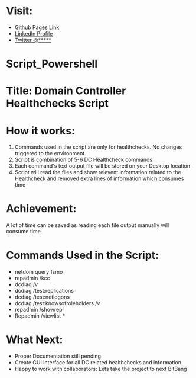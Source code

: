 # Visit:
* [Github Pages Link](https://www.github.com/bitbang01)
* [LinkedIn Profile](https://www.linkedin.com/in/nrajput-pshadow)
* [Twitter @*****](https://twitter.com/****)

# Script_Powershell
# Title: Domain Controller Healthchecks Script

# How it works:
  1. Commands used in the script are only for healthchecks. No changes triggered to the environment.
  2. Script is combination of 5-6 DC Healthcheck commands
  3. Each command's text output file will be stored on your Desktop location
  4. Script will read the files and show relevent information related to the Healthcheck and removed extra lines of information which consumes time
  
# Achievement:
A lot of time can be saved as reading each file output manually will consume time

# Commands Used in the Script:
* netdom query fsmo
* repadmin /kcc 
* dcdiag /v 
* dcdiag /test:replications
* dcdiag /test:netlogons
* dcdiag /test:knowsofroleholders /v
* repadmin /showrepl
* Repadmin /viewlist *

# What Next:
  * Proper Documentation still pending
  * Create GUI Interface for all DC related healthchecks and information
  * Happy to work with collaborators: Lets take the project to next BitBang
  
  
